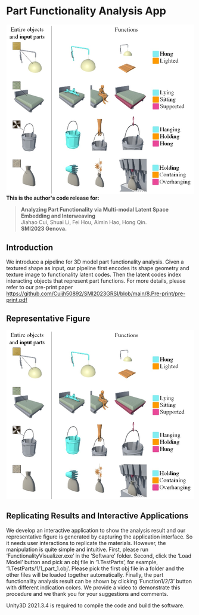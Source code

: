 # Part Functionality Analysis App
![image](https://github.com/Cuijh50892/SMI2023GRSI/blob/main/0.Figure/Functionality%20Analysis.jpg)
**This is the author's code release for:**
> **Analyzing Part Functionality via Multi-modal Latent Space Embedding and Interweaving**  
> Jiahao Cui, Shuai Li, Fei Hou, Aimin Hao, Hong Qin.  
> **SMI2023 Genova.**

##  Introduction
We introduce a pipeline for 3D model part functionality analysis. Given a textured shape as input, our pipeline first encodes its shape geometry and texture image to functionality latent codes. Then the latent codes index interacting objects that represent part functions. 
For more details, please refer to our pre-print paper https://github.com/Cuijh50892/SMI2023GRSI/blob/main/8.Pre-print/pre-print.pdf

## Representative Figure
![image](https://github.com/Cuijh50892/SMI2023GRSI/blob/main/0.Figure/Functionality%20Analysis.jpg)

## Replicating Results and Interactive Applications
We develop an interactive application to show the analysis result and our representative figure is generated by capturing the application interface. So it needs user interactions to replicate the materials. However, the manipulation is quite simple and intuitive. First, please run ‘FunctionalityVisualizer.exe’ in the ‘Software’ folder. Second, click the ‘Load Model’ button and pick an obj file in ‘1.TestParts’, for example, ‘1.TestParts/1/1_part_1.obj’. Please pick the first obj file in a folder and the other files will be loaded together automatically. Finally, the part functionality analysis result can be shown by clicking ‘Function1/2/3’ button with different indication colors. We provide a video to demonstrate this procedure and we thank you for your suggestions and comments.       

Unity3D 2021.3.4 is required to compile the code and build the software.
